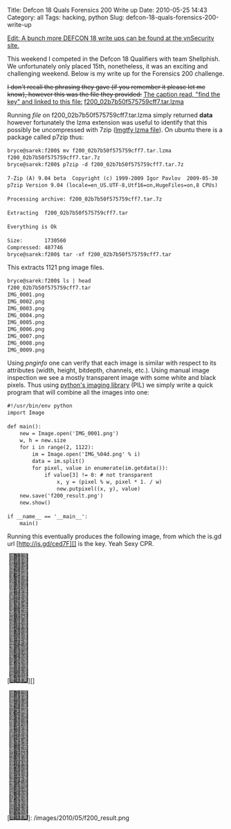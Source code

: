 Title: Defcon 18 Quals Forensics 200 Write up
Date: 2010-05-25 14:43
Category: all
Tags: hacking, python
Slug: defcon-18-quals-forensics-200-write-up

<ins>Edit: A bunch more DEFCON 18 write ups can be found at the
[vnSecurity site][].</ins>

This weekend I competed in the Defcon 18 Qualifiers with team
Shellphish. We unfortunately only placed 15th, nonetheless, it was an
exciting and challenging weekend. Below is my write up for the Forensics
200 challenge.

~~I don't recall the phrasing they gave (if you remember it please let
me know), however this was the file they provided:~~
<ins datetime="2010-05-26T03:34:43+00:00">The caption read, "find the
key" and linked to this file:</ins>
[f200\_02b7b50f575759cff7.tar.lzma][]

Running *file* on f200\_02b7b50f575759cff7.tar.lzma simply returned
**data** however fortunately the lzma extension was useful to identify
that this possibly be uncompressed with 7zip ([lmgtfy lzma file][]). On
ubuntu there is a package called p7zip thus:

~~~~ {lang="bash"}
bryce@sarek:f200$ mv f200_02b7b50f575759cff7.tar.lzma f200_02b7b50f575759cff7.tar.7z
bryce@sarek:f200$ p7zip -d f200_02b7b50f575759cff7.tar.7z

7-Zip (A) 9.04 beta  Copyright (c) 1999-2009 Igor Pavlov  2009-05-30
p7zip Version 9.04 (locale=en_US.UTF-8,Utf16=on,HugeFiles=on,8 CPUs)

Processing archive: f200_02b7b50f575759cff7.tar.7z

Extracting  f200_02b7b50f575759cff7.tar

Everything is Ok

Size:       1730560
Compressed: 487746
bryce@sarek:f200$ tar -xf f200_02b7b50f575759cff7.tar
~~~~

This extracts 1121 png image files.

~~~~ {lang="bash"}
bryce@sarek:f200$ ls | head
f200_02b7b50f575759cff7.tar
IMG_0001.png
IMG_0002.png
IMG_0003.png
IMG_0004.png
IMG_0005.png
IMG_0006.png
IMG_0007.png
IMG_0008.png
IMG_0009.png
~~~~

Using *pnginfo* one can verify that each image is similar with respect
to its attributes (width, height, bitdepth, channels, etc.). Using
manual image inspection we see a mostly transparent image with some
white and black pixels. Thus using [python's imaging library][] (PIL) we
simply write a quick program that will combine all the images into one:

~~~~ {lang="python" line="1"}
#!/usr/bin/env python
import Image

def main():
    new = Image.open('IMG_0001.png')
    w, h = new.size
    for i in range(2, 1122):
        im = Image.open('IMG_%04d.png' % i)
        data = im.split()
        for pixel, value in enumerate(im.getdata()):
            if value[3] != 0: # not transparent
                x, y = (pixel % w, pixel * 1. / w)
                new.putpixel((x, y), value)
    new.save('f200_result.png')
    new.show()

if __name__ == '__main__':
    main()
~~~~

Running this eventually produces the following image, from which the
is.gd url [http://is.gd/ced7F][] is the key. Yeah Sexy CPR.

[![Defcon 18 Forensics 200 Result][]][]

  [vnSecurity site]: http://www.vnsecurity.net/2010/05/defcon-18-quals-writeups-collection/
  [f200\_02b7b50f575759cff7.tar.lzma]: http://cs.ucsb.edu/~bboe/public/bin/f200_02b7b50f575759cff7.tar
  [lmgtfy lzma file]: http://lmgtfy.com/?q=lzma+file&l=1
  [python's imaging library]: http://www.pythonware.com/products/pil/
  [http://is.gd/ced7F]: http://is.gd/ced7F
  [Defcon 18 Forensics 200 Result]: /images/2010/05/f200_result-43x300.png
    "Defcon 18 Forensics 200 Result"
  [![Defcon 18 Forensics 200 Result][]]: /images/2010/05/f200_result.png
